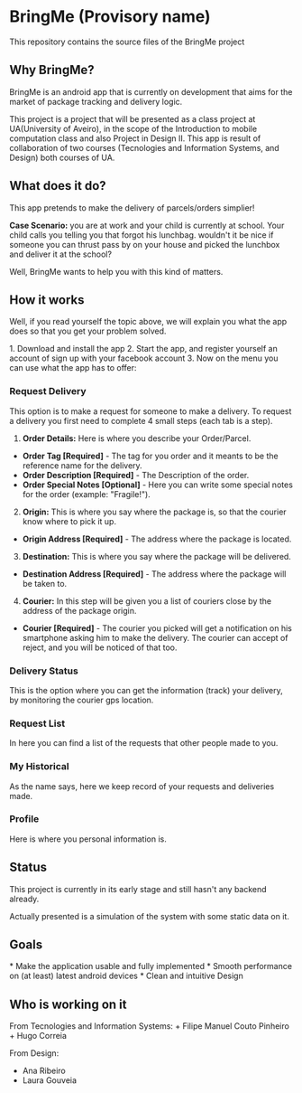 <h1>BringMe (Provisory name)</h1>
<p>This repository contains the source files of the BringMe project</p>

<h2>Why BringMe?</h2>
<p>BringMe is an android app that is currently on development that aims for the market of package tracking and delivery logic.</p>
<p>This project is a project that will be presented as a class project at UA(University of Aveiro), in the scope of the Introduction to mobile computation class and also Project in Design II.
This app is result of collaboration of two courses (Tecnologies and Information Systems, and Design) both courses of UA.</p>

<h2>What does it do?</h2>
<p>This app pretends to make the delivery of parcels/orders simplier!</p>
<p><b>Case Scenario:</b> you are at work and your child is currently at school. Your child calls you telling you that forgot his lunchbag.
wouldn't it be nice if someone you can thrust pass by on your house and picked the lunchbox and deliver it at the school?</p>
Well, BringMe wants to help you with this kind of matters.

<h2>How it works</h2>
<p>Well, if you read yourself the topic above, we will explain you what the app does so that you get your problem solved.</p>
1. Download and install the app
2. Start the app, and register yourself an account of sign up with your facebook account
3. Now on the menu you can use what the app has to offer:

<h3>Request Delivery</h3>
<p>This option is to make a request for someone to make a delivery. To request a delivery you first need to complete 4 small steps (each tab is a step).</p>

1. <b>Order Details:</b> Here is where you describe your Order/Parcel.
  *  <b>Order Tag [Required]</b> - The tag for you order and it meants to be the reference name for the delivery.  
  *  <b>Order Description [Required]</b> - The Description of the order.  
  *  <b>Order Special Notes [Optional]</b> - Here you can write some special notes for the order (example: "Fragile!").  

2. <b>Origin:</b> This is where you say where the package is, so that the courier know where to pick it up.
  *  <b>Origin Address [Required]</b> - The address where the package is located.
  
3. <b>Destination:</b> This is where you say where the package will be delivered.
  *  <b>Destination Address [Required]</b> - The address where the package will be taken to.
  
4. <b>Courier:</b> In this step will be given you a list of couriers close by the address of the package origin.
  *  <b>Courier [Required]</b> - The courier you picked will get a notification on his smartphone asking him to make the delivery. The courier can accept of reject, and you will be noticed of that too.

<h3>Delivery Status</h3>
<p>This is the option where you can get the information (track) your delivery, by monitoring the courier gps location.</p>

<h3>Request List</h3>
<p>In here you can find a list of the requests that other people made to you.</p>

<h3>My Historical</h3>
<p>As the name says, here we keep record of your requests and deliveries made.</p>

<h3>Profile</h3>
<p>Here is where you personal information is.</p>

<h2>Status</h2>
<p>This project is currently in its early stage and still hasn't any backend already.</p>
<p>Actually presented is a simulation of the system with some static data on it.</p>

<h2>Goals</h2>
*  Make the application usable and fully implemented  
*  Smooth performance on (at least) latest android devices  
*  Clean and intuitive Design  

<h2>Who is working on it</h2>
From Tecnologies and Information Systems:  
+  Filipe Manuel Couto Pinheiro  
+  Hugo Correia  
  
From Design:  
+  Ana Ribeiro  
+  Laura Gouveia  
